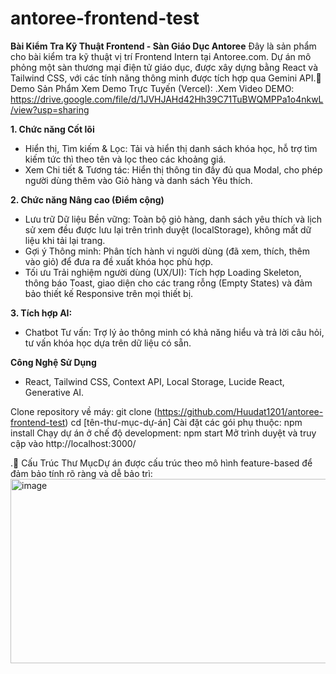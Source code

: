 # antoree-frontend-test
**Bài Kiểm Tra Kỹ Thuật Frontend - Sàn Giáo Dục Antoree**
Đây là sản phẩm cho bài kiểm tra kỹ thuật vị trí Frontend Intern tại Antoree.com.
Dự án mô phỏng một sàn thương mại điện tử giáo dục, được xây dựng bằng React và Tailwind CSS, với các tính năng thông minh được tích hợp qua Gemini API.🚀 Demo Sản Phẩm
Xem Demo Trực Tuyến (Vercel): .Xem Video DEMO: https://drive.google.com/file/d/1JVHJAHd42Hh39C71TuBWQMPPa1o4nkwL/view?usp=sharing

**1. Chức năng Cốt lõi**
 - Hiển thị, Tìm kiếm & Lọc: Tải và hiển thị danh sách khóa học, hỗ trợ tìm kiếm tức thì theo tên và lọc theo các khoảng giá.
 - Xem Chi tiết & Tương tác: Hiển thị thông tin đầy đủ qua Modal, cho phép người dùng thêm vào Giỏ hàng và danh sách Yêu thích.

**2. Chức năng Nâng cao (Điểm cộng)**
 - Lưu trữ Dữ liệu Bền vững: Toàn bộ giỏ hàng, danh sách yêu thích và lịch sử xem đều được lưu lại trên trình duyệt (localStorage), không mất dữ liệu khi tải lại trang.
 - Gợi ý Thông minh: Phân tích hành vi người dùng (đã xem, thích, thêm vào giỏ) để đưa ra đề xuất khóa học phù hợp.
 - Tối ưu Trải nghiệm người dùng (UX/UI): Tích hợp Loading Skeleton, thông báo Toast, giao diện cho các trang rỗng (Empty States) và đảm bảo thiết kế Responsive trên mọi thiết bị.

**3. Tích hợp AI:**
 - Chatbot Tư vấn: Trợ lý ảo thông minh có khả năng hiểu và trả lời câu hỏi, tư vấn khóa học dựa trên dữ liệu có sẵn.

**Công Nghệ Sử Dụng**
 - React, Tailwind CSS, Context API, Local Storage, Lucide React, Generative AI.

Clone repository về máy: git clone (https://github.com/Huudat1201/antoree-frontend-test)
cd [tên-thư-mục-dự-án]
Cài đặt các gói phụ thuộc: npm install
Chạy dự án ở chế độ development: npm start
Mở trình duyệt và truy cập vào http://localhost:3000/ 

.📂 Cấu Trúc Thư MụcDự án được cấu trúc theo mô hình feature-based để đảm bảo tính rõ ràng và dễ bảo trì:
<img width="685" height="295" alt="image" src="https://github.com/user-attachments/assets/7781fb13-1076-4253-8ac4-6301140452d1" />


